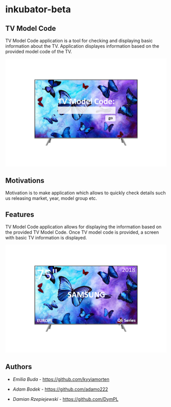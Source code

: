 # inkubator-beta
## TV Model Code
TV Model Code application is a tool for checking and displaying basic information about the TV. Application displayes information based on the provided model code of the TV.

![alt text](res/ink.png "TV Model Code application")

## Motivations
Motivation is to make application which allows to quickly check details such us releasing market, year, model group etc.

## Features
TV Model Code application allows for displaying the information based on the provided TV Model Code.
Once TV model code is provided, a screen with basic TV information is displayed.

![alt text](res/ink2.png "TV Model Code application")

## Authors
- *Emilia Buda* - https://github.com/kyyiamorten

- *Adam Bodek* - https://github.com/adamo222

- *Damian Rzepiejewski* - https://github.com/DymPL
